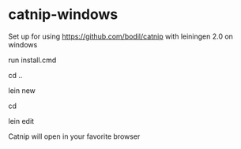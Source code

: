 catnip-windows
==============

Set up for using https://github.com/bodil/catnip with leiningen 2.0 on windows

run install.cmd

cd ..

lein new <project-name>

cd <project-name>

lein edit

Catnip will open in your favorite browser